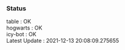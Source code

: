 ### Status


table : OK  
hogwarts : OK  
icy-bot : OK  
Latest Update : 2021-12-13 20:08:09.275655
